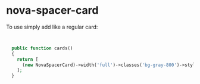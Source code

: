 # nova-spacer-card

To use simply add like a regular card:

```php


  public function cards()
  {
    return [
      (new NovaSpacerCard)->width('full')->classes('bg-gray-800')->style('height: 1.5rem'),
    ];
  }
```
